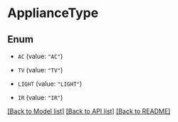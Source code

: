 # ApplianceType

## Enum


* `AC` (value: `"AC"`)

* `TV` (value: `"TV"`)

* `LIGHT` (value: `"LIGHT"`)

* `IR` (value: `"IR"`)


[[Back to Model list]](../README.md#documentation-for-models) [[Back to API list]](../README.md#documentation-for-api-endpoints) [[Back to README]](../README.md)


